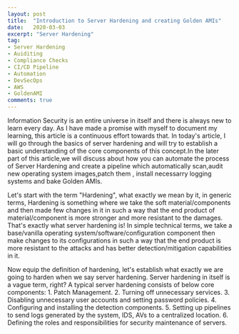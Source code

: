 ```yaml
---
layout: post
title:  "Introduction to Server Hardening and creating Golden AMIs"
date:   2020-03-03
excerpt: "Server Hardening"
tag:
- Server Hardening 
- Auiditing
- Compliance Checks
- CI/CD Pipeline
- Automation 
- DevSecOps
- AWS
- GoldenAMI
comments: true
---
```

Information Security is an entire universe in itself and there is always new to learn every day. As I have made a promise with myself to document my learning, this article is a continuous effort towards that. In today's article, I will go through the basics of server hardening and will try to establish a basic understanding of the core components of this concept.In the later part of this article,we will discuss about how you can automate the process of Server Hardening and create a pipeline which automatically scan,audit new operating system images,patch them , install necessarry logging systems and bake Golden AMIs. 


Let's start with the term "Hardening", what exactly we mean by it, in generic terms, Hardening is something where we take the soft material/components and then made few changes in it in such a way that the end product of material/component is more stronger and more resistant to the damages. That's exactly what server hardening is!  In simple technical terms, we take a base/vanilla operating system/software/configuration component then make changes to its configurations in such a way that the end product is more resistant to the attacks and has better detection/mitigation capabilities in it.

Now equip the definition of hardening, let's establish what exactly we are going to harden when we say server hardening. Server hardening in itself is a vague term, right? A typical server hardening consists of below core components:
    1. Patch Management.
    2. Turning off unnecessary services.
    3. Disabling unnecessary user accounts and setting password policies.
    4. Configuring and installing the detection components.
    5. Setting up pipelines to send logs generated by the system, IDS, AVs to a centralized location.
    6. Defining the roles and responsibilities for security maintenance of servers.

